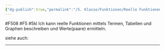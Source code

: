 ```yaml
---
{"dg-publish":true,"permalink":"/5. Klasse/Funktionen/Reelle Funktionen mittels Termen, Tabellen und Graphen/"}
---
```


#F508 #F5 #5kl
Ich kann reelle Funktionen mittels Termen, Tabellen und Graphen beschreiben und Werte(paare) ermitteln.

siehe auch:
___
